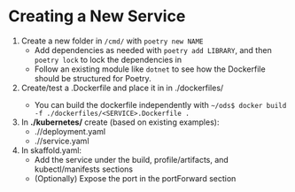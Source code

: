 # Creating a New Service

1. Create a new folder in `/cmd/` with `poetry new NAME`
    - Add dependencies as needed with `poetry add LIBRARY`, and then `poetry lock` to lock the dependencies in
    - Follow an existing module like `dotnet` to see how the Dockerfile should be structured for Poetry.
2. Create/test a <SERVICE>.Dockerfile and place it in in ./dockerfiles/
    - You can build the dockerfile independently with `~/ods$ docker build -f ./dockerfiles/<SERVICE>.Dockerfile .`
3. In **./kubernetes/** create (based on existing examples):
    - ./<SERVICE>/deployment.yaml
    - ./<SERVICE>/service.yaml
4. In skaffold.yaml:
    - Add the service under the build, profile/artifacts, and kubectl/manifests sections
    - (Optionally) Expose the port in the portForward section
